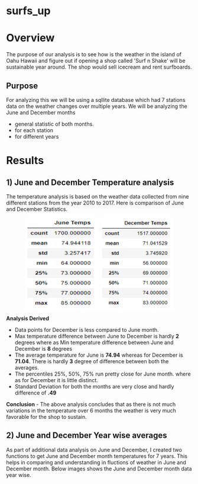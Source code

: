 # surfs_up
# Overview

The purpose of our analysis is to see how is the weather in the island of Oahu Hawaii and figure out if opening a shop called 'Surf n Shake' will be sustainable year around. The shop would sell icecream and rent surfboards. 

## Purpose
For analyzing this we will be using a sqllite database which had 7 stations data on the weather changes over multiple years. We will be analyzing the June and December months 
- general statistic of both months.
- for each station
- for different years

# Results
## 1) June and December Temperature analysis
The temperature analysis is based on the weather data collected from nine different stations from the year 2010 to 2017. 
Here is comparison of June and December Statistics.

<p align="center"> <img src="Images/JuneStatistics.png"  align="center" height="250" width="200">        <img src="Images/DecemberStatistics.png"  align="center" height="250" width="200"> </p>

**Analysis Derived**
* Data points for December is less compared to June month.
* Max temperature difference between June to December is hardly **2** degrees where as Min temperature difference between June and December is **8** degrees 
* The average temperature for June is **74.94** whereas for December is **71.04**. There is hardly **3** degree of difference between both the averages.
* The percentiles 25%, 50%, 75% run pretty close for June month. where as for December it is little distinct.
* Standard Deviation for both the months are very close and hardly difference of **.49**

**Conclusion** - The above analysis concludes that as there is not much variations in the temperature over 6 months the weather is very much favorable for the shop to sustain.

## 2) June and December Year wise averages
As part of additional data analysis on June and December, I created two functions to get June and December month temperatures for 7 years.
This helps in comparing and understanding in fluctions of weather in June and December month. 
Below images shows the June and December month data year wise.


